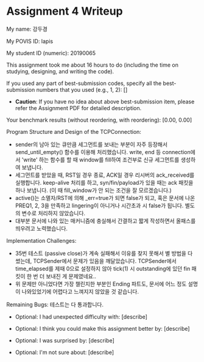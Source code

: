 Assignment 4 Writeup
=============

My name: 강두경

My POVIS ID: lapis

My student ID (numeric): 20190065

This assignment took me about 16 hours to do (including the time on studying, designing, and writing the code).

If you used any part of best-submission codes, specify all the best-submission numbers that you used (e.g., 1, 2): []

- **Caution**: If you have no idea about above best-submission item, please refer the Assignment PDF for detailed description.

Your benchmark results (without reordering, with reordering): [0.00, 0.00]

Program Structure and Design of the TCPConnection:
- sender의 남아 있는 큐만큼 세그먼트를 보내는 부분이 자주 등장해서 send_until_empty() 함수를 이용해 처리했습니다. write, end 등 connection에서 'write' 하는 함수를 할 때 window를 fill하여 조건부로 신규 세그먼트를 생성하여 보냅니다.
- 세그먼트를 받았을 때, RST일 경우 종료, ACK일 경우 리시버의 ack_received를 실행합니다. keep-alive 처리를 하고, syn/fin/payload가 있을 때는 ack 패킷을 하나 보냅니다. (이 때 fill_window가 안 되는 조건을 잘 모르겠습니다.)
- active()는 소멸자/RST에 의해 _err=true가 되면 false가 되고, 혹은 문서에 나온 PREQ1, 2, 3을 만족하고 lingering이 아니거나 시간초과 시 false가 됩니다. 별도의 변수로 처리하지 않았습니다.
- 대부분 문서에 나와 있는 매커니즘에 충실해서 간결하고 짧게 작성하면서 올패스를 띄우려고 노력했습니다.


Implementation Challenges:
- 35번 테스트 (passive close)가 계속 실패해서 이유를 찾지 못해서 별 방법을 다 썼는데, TCPSender에서 문제가 있음을 깨달았습니다. TCPSender에서 time_elapsed를 제때 0으로 설정하지 않아 tick(1) 시 outstanding에 있던 fin 패킷이 한 번 더 보내진 게 문제였네요..
- 위 문제만 아니었다면 가장 챌린지한 부분인 Ending 파트도, 문서에 어느 정도 설명이 나와있었기에 어렵다고 느껴지지 않았을 것 같습니다.

Remaining Bugs:
테스트는 다 통과합니다.

- Optional: I had unexpected difficulty with: [describe]

- Optional: I think you could make this assignment better by: [describe]

- Optional: I was surprised by: [describe]

- Optional: I'm not sure about: [describe]
